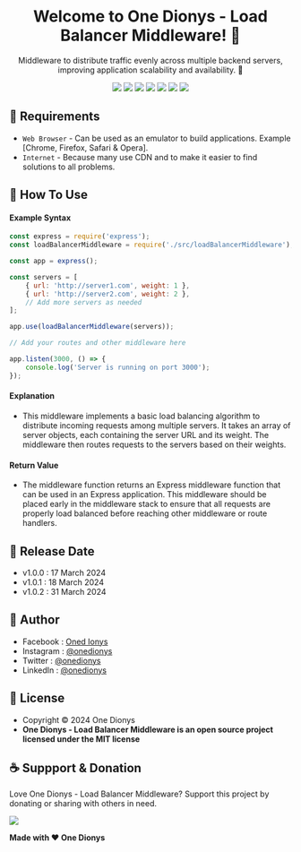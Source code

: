 <h1 align="center">Welcome to One Dionys - Load Balancer Middleware! 👋 </h1>

<p align="center">Middleware to distribute traffic evenly across multiple backend servers, improving application scalability and availability. 💖 </p>

<p align="center">
<img src="https://img.shields.io/github/contributors/onedionys/onedionys-load-balancer-middleware?style=flat-square">
<img src="https://img.shields.io/github/issues/onedionys/onedionys-load-balancer-middleware?style=flat-square">
<img src="https://img.shields.io/github/stars/onedionys/onedionys-load-balancer-middleware?style=flat-square"> 
<img src="https://img.shields.io/github/forks/onedionys/onedionys-load-balancer-middleware?style=flat-square">
<img src="https://img.shields.io/github/last-commit/onedionys/onedionys-load-balancer-middleware.svg?style=flat-square">
<img src="https://img.shields.io/github/languages/code-size/onedionys/onedionys-load-balancer-middleware?style=flat-square">
<img src="https://img.shields.io/github/license/onedionys/onedionys-load-balancer-middleware?style=flat-square">
</p>

## 💾 Requirements

* `Web Browser` - Can be used as an emulator to build applications. Example [Chrome, Firefox, Safari & Opera].
* `Internet` - Because many use CDN and to make it easier to find solutions to all problems.

## 🎯 How To Use

#### Example Syntax

```javascript
const express = require('express');
const loadBalancerMiddleware = require('./src/loadBalancerMiddleware');

const app = express();

const servers = [
    { url: 'http://server1.com', weight: 1 },
    { url: 'http://server2.com', weight: 2 },
    // Add more servers as needed
];

app.use(loadBalancerMiddleware(servers));

// Add your routes and other middleware here

app.listen(3000, () => {
    console.log('Server is running on port 3000');
});
```

#### Explanation

* This middleware implements a basic load balancing algorithm to distribute incoming requests among multiple servers. It takes an array of server objects, each containing the server URL and its weight. The middleware then routes requests to the servers based on their weights.

#### Return Value

* The middleware function returns an Express middleware function that can be used in an Express application. This middleware should be placed early in the middleware stack to ensure that all requests are properly load balanced before reaching other middleware or route handlers.

## 📆 Release Date

* v1.0.0 : 17 March 2024
* v1.0.1 : 18 March 2024
* v1.0.2 : 31 March 2024

## 🧑 Author

* Facebook : <a href="https://www.facebook.com/theonedionys"> Oned Ionys</a>
* Instagram : <a href="https://www.instagram.com/onedionys/"> @onedionys</a>
* Twitter : <a href="https://twitter.com/onedionys"> @onedionys</a>
* LinkedIn :  <a href="https://www.linkedin.com/in/onedionys/"> @onedionys</a>

## 📝 License

* Copyright © 2024 One Dionys
* **One Dionys - Load Balancer Middleware is an open source project licensed under the MIT license**

## ☕️ Suppport & Donation

Love One Dionys - Load Balancer Middleware? Support this project by donating or sharing with others in need.

<a href="https://www.buymeacoffee.com/onedionys"><img src="https://img.shields.io/badge/Buy_Me_A_Coffee-FFDD00?style=for-the-badge&logo=buy-me-a-coffee&logoColor=black"/> </a>

**Made with ❤️ One Dionys**
